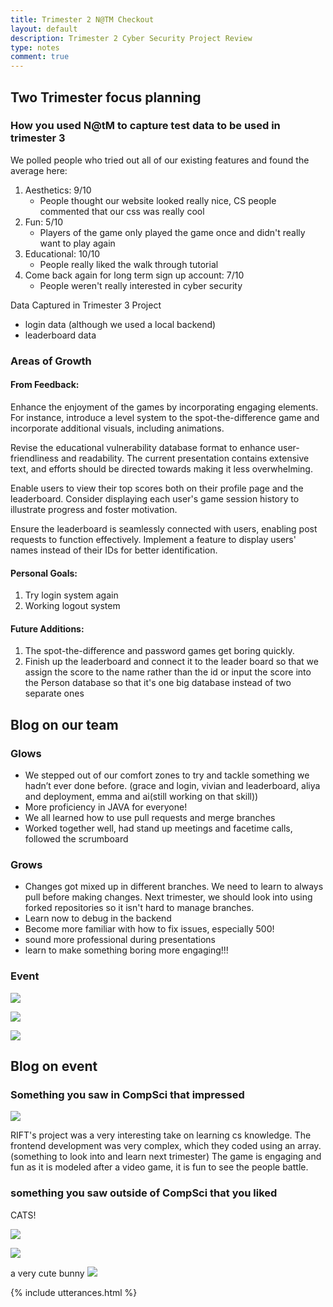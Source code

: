 ```yaml
---
title: Trimester 2 N@TM Checkout
layout: default
description: Trimester 2 Cyber Security Project Review
type: notes
comment: true
---
```


## Two Trimester focus planning

### How you used N@tM to capture test data to be used in trimester 3

We polled people who tried out all of our existing features and found the average here:

1. Aesthetics: 9/10
    - People thought our website looked really nice, CS people commented that our css was really cool
2. Fun: 5/10
    - Players of the game only played the game once and didn't really want to play again
3. Educational: 10/10
    - People really liked the walk through tutorial
4. Come back again for long term sign up account: 7/10
    - People weren't really interested in cyber security

Data Captured in Trimester 3 Project
- login data (although we used a local backend)
- leaderboard data

### Areas of Growth

#### From Feedback:
Enhance the enjoyment of the games by incorporating engaging elements. For instance, introduce a level system to the spot-the-difference game and incorporate additional visuals, including animations.

Revise the educational vulnerability database format to enhance user-friendliness and readability. The current presentation contains extensive text, and efforts should be directed towards making it less overwhelming.

Enable users to view their top scores both on their profile page and the leaderboard. Consider displaying each user's game session history to illustrate progress and foster motivation.

Ensure the leaderboard is seamlessly connected with users, enabling post requests to function effectively. Implement a feature to display users' names instead of their IDs for better identification.

#### Personal Goals:
1. Try login system again
2. Working logout system

#### Future Additions:
1. The spot-the-difference and password games get boring quickly.
2. Finish up the leaderboard and connect it to the leader board so that we assign the score to the name rather than the id or input the score into the Person database so that it's one big database instead of two separate ones


## Blog on our team

### Glows
- We stepped out of our comfort zones to try and tackle something we hadn’t ever done before. (grace and login, vivian and leaderboard, aliya and deployment, emma and ai(still working on that skill))
- More proficiency in JAVA for everyone!
- We all learned how to use pull requests and merge branches
- Worked together well, had stand up meetings and facetime calls, followed the scrumboard

### Grows
- Changes got mixed up in different branches. We need to learn to always pull before making changes. Next trimester, we should look into using forked repositories so it isn't hard to manage branches.
- Learn now to debug in the backend
- Become more familiar with how to fix issues, especially 500!
- sound more professional during presentations
- learn to make something boring more engaging!!!

### Event

![](https://cdn.discordapp.com/attachments/879557685253664768/1211161108879253534/Screenshot_2024-02-24_at_8.01.44_PM.png?ex=65ed30ae&is=65dabbae&hm=da940e70d852e4f0d986187c528312329ddaa5cffe03b7af1eedd2a8094ff964&)

![](https://cdn.discordapp.com/attachments/879557685253664768/1211161154894962748/Screenshot_2024-02-24_at_8.01.57_PM.png?ex=65ed30b9&is=65dabbb9&hm=2c99ada8bec49e7ee889f5eafec7bd2fec895f1f65e8283a9434bb964ed6a824&)

![](https://cdn.discordapp.com/attachments/879557685253664768/1211161457710858270/Screenshot_2024-02-24_at_8.03.06_PM.png?ex=65ed3101&is=65dabc01&hm=f0976ea4e4d5556fa452676c684bab1e2ebbac5aefef39171a367a3c93244e0b&)

## Blog on event

### Something you saw in CompSci that impressed

![](https://cdn.discordapp.com/attachments/879557685253664768/1211161504401989642/Screenshot_2024-02-24_at_8.03.21_PM.png?ex=65ed310c&is=65dabc0c&hm=5667990b57fd1db4c338079d2005f6e499afb02d2f430d68e860e41d3ed67655&0)

RIFT's project was a very interesting take on learning cs knowledge. The frontend development was very complex, which they coded using an array. (something to look into and learn next trimester) The game is engaging and fun as it is modeled after a video game, it is fun to see the people battle.

### something you saw outside of CompSci that you liked

CATS!

![](https://cdn.discordapp.com/attachments/879557685253664768/1211161590527688724/Screenshot_2024-02-24_at_8.03.41_PM.png?ex=65ed3121&is=65dabc21&hm=4aeb5c58f632bc9f7de21498e6be2c3ee31300779630434e42f5fc842a3cc132&)

![](https://cdn.discordapp.com/attachments/879557685253664768/1211161651878043688/Screenshot_2024-02-24_at_8.03.55_PM.png?ex=65ed3130&is=65dabc30&hm=2d73b0bc2b5dfee7b65d3f67a613698b3eda4b188e532f864c79e082d1817a41&)

a very cute bunny
![](https://cdn.discordapp.com/attachments/879557685253664768/1208163462455365632/IMG_2705.jpg?ex=65eb8368&is=65d90e68&hm=49597c87413bff17b864dcaca65a233cd34406dc613b8535408daf9abf37f7fb&)

{% include utterances.html %}